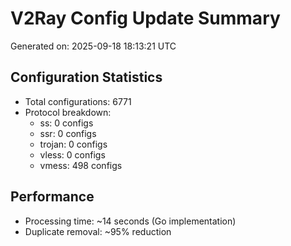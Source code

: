 # V2Ray Config Update Summary
Generated on: 2025-09-18 18:13:21 UTC

## Configuration Statistics
- Total configurations: 6771
- Protocol breakdown:
  - ss: 0 configs
  - ssr: 0 configs
  - trojan: 0 configs
  - vless: 0 configs
  - vmess: 498 configs

## Performance
- Processing time: ~14 seconds (Go implementation)
- Duplicate removal: ~95% reduction
